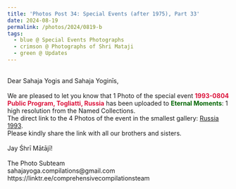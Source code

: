 ```yaml
---
title: 'Photos Post 34: Special Events (after 1975), Part 33'
date: 2024-08-19
permalink: /photos/2024/0819-b
tags:
  - blue @ Special Events Photographs
  - crimson @ Photographs of Shri Mataji
  - green @ Updates
---
```


<p>
<br>
Dear Sahaja Yogis and Sahaja Yoginīs,<br>
<br>
We are pleased to let you know that 1 Photo of the special event <font color="Crimson"><b>1993-0804 Public Program, Togliatti, Russia</b></font> has been uploaded to <font color="DarkGreen"><b>Eternal Moments</b></font>: 1 high resolution from the Named Collections.<br>
The direct link to the 4 Photos of the event in the smallest gallery: <a href="https://eternalmoments.smugmug.com/Countries/Russia/1993">Russia 1993</a>.<br>
Please kindly share the link with all our brothers and sisters.<br>
<br>
Jay Śhrī Mātājī!<br>
<br>
The Photo Subteam<br>
sahajayoga.compilations@gmail.com<br>
https://linktr.ee/comprehensivecompilationsteam
</p>